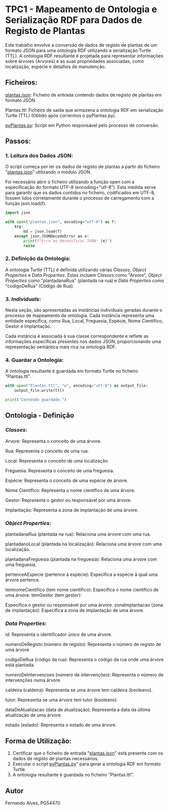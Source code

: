 # TPC1 - Mapeamento de Ontologia e Serialização RDF para Dados de Registo de Plantas

Este trabalho envolve a conversão de dados de registo de plantas de um formato JSON para uma ontologia RDF utilizando a serialização Turtle (TTL). A ontologia RDF resultante é projetada para representar informações sobre árvores (Arvores) e as suas propriedades associadas, como localização, espécie e detalhes de manutenção.

## Ficheiros:
[plantas.json](plantas.json): Ficheiro de entrada contendo dados de registo de plantas em formato JSON.

Plantas.ttl: Ficheiro de saída que armazena a ontologia RDF em serialização Turtle (TTL) (Obtido após corrermos o pyPlantas.py).

[pyPlantas.py](pyPlantas.py): Script em Python responsável pelo processo de conversão.

## Passos:

### 1. Leitura dos Dados JSON:

O script começa por ler os dados de registo de plantas a partir do ficheiro "[plantas.json](plantas.json)" utilizando o módulo JSON. 

Foi necessário abrir o ficheiro utilizando a função open com a especificação do formato UTF-8 (encoding="utf-8"). Esta medida serve para garantir que os dados contidos no ficheiro, codificados em UTF-8, fossem lidos corretamente durante o processo de carregamento com a função json.load(f).

```python
import json

with open("plantas.json", encoding="utf-8") as f:
    try:
        bd = json.load(f)
    except json.JSONDecodeError as e:
        print(f"Erro ao decodificar JSON: {e}")
        raise
```

### 2. Definição da Ontologia:

A ontologia Turtle (TTL) é definida utilizando várias _Classes_, _Object Properties_ e _Data Properties_. Estas incluem _Classes_ como "Arvore", _Object Properties_ como "plantadanaRua" (plantada na rua) e _Data Properties_ como "codigoDeRua" (Código de Rua).

### 3. _Individuals_:

Nesta seção, são apresentadas as instâncias individuais geradas durante o processo de mapeamento da ontologia. Cada instância representa uma entidade específica, como Rua, Local, Freguesia, Espécie, Nome Científico, Gestor e Implantação.

Cada instância é associada à sua classe correspondente e reflete as informações específicas presentes nos dados JSON, proporcionando uma representação semântica mais rica na ontologia RDF.

### 4. Guardar a Ontologia:

A ontologia resultante é guardada em formato Turtle no ficheiro "Plantas.ttl".

```python
with open("Plantas.ttl", "w", encoding="utf-8") as output_file:
    output_file.write(ttl)

print("Conteúdo guardado.")
```
## Ontologia - Definição

### _Classes_:
Arvore:
Representa o conceito de uma árvore.

Rua:
Representa o conceito de uma rua.

Local:
Representa o conceito de uma localização.

Freguesia:
Representa o conceito de uma freguesia.

Espécie:
Representa o conceito de uma espécie de árvore.

Nome Científico:
Representa o nome científico de uma árvore.

Gestor:
Representa o gestor ou responsável por uma árvore.

Implantação:
Representa a zona de implantação de uma árvore.

### _Object Properties_:

plantadanaRua (plantada na rua):
Relaciona uma árvore com uma rua.

plantadanoLocal (plantada na localização):
Relaciona uma árvore com uma localização.

plantadanaFreguesia (plantada na freguesia):
Relaciona uma árvore com uma freguesia.

pertenceAEspecie (pertence à espécie):
Especifica a espécie à qual uma árvore pertence.

temnomeCientifico (tem nome científico):
Especifica o nome científico de uma árvore.
temGestor (tem gestor):

Especifica o gestor ou responsável por uma árvore.
zonaImplantacao (zona de implantação):
Especifica a zona de implantação de uma árvore.

### _Data Properties_:
id: Representa o identificador único de uma árvore.

numeroDeRegisto (número de registo):
Representa o número de registo de uma árvore.

codigoDeRua (código da rua):
Representa o código da rua onde uma árvore está plantada.

numeroDeIntervencoes (número de intervenções):
Representa o número de intervenções numa árvore.

caldeira (caldeira):
Representa se uma árvore tem caldeira (booleano).

tutor:
Representa se uma árvore tem tutor (booleano).

dataDeAtualizacao (data de atualização):
Representa a data da última atualização de uma árvore.

estado (estado):
Representa o estado de uma árvore.

## Forma de Utilização:
1. Certificar que o ficheiro de entrada "[plantas.json](plantas.json)" está presente com os dados de registo de plantas necessários.
2. Executar o script [pyPlantas.py](pyPlantas.py)" para gerar a ontologia RDF em formato Turtle.
3. A ontologia resultante é guardada no ficheiro "Plantas.ttl".

## Autor
Fernando Alves, PG54470
